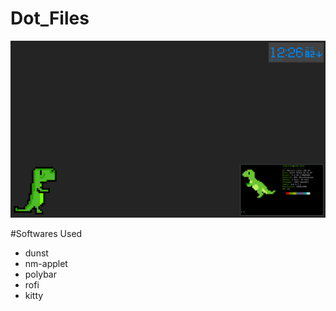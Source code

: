 # Dot_Files

![screenshot-1](screenshot_V2.png)

#Softwares Used
 - dunst
 - nm-applet
 - polybar
 - rofi
 - kitty

